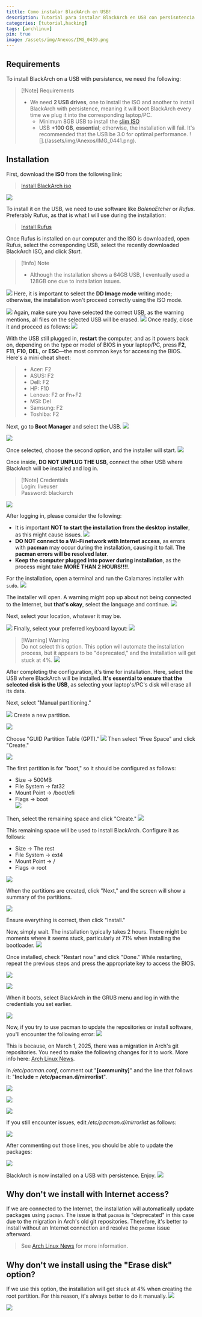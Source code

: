```yaml
---
tittle: Como instalar BlackArch en USB! 
description: Tutorial para instalar BlackArch en USB con persisntencia
categories: [tutorial,hacking]
tags: [archlinux]
pin: true
image: /assets/img/Anexos/IMG_0439.png
---
```

## Requirements

To install BlackArch on a USB with persistence, we need the following:

>[!Note] Requirements 
>- We need **2 USB drives**, one to install the ISO and another to install BlackArch with persistence, meaning it will boot BlackArch every time we plug it into the corresponding laptop/PC. 
>    - Minimum 8GB USB to install the [slim ISO](https://ftp.halifax.rwth-aachen.de/blackarch/iso/blackarch-linux-slim-2023.05.01-x86_64.iso)
>    - USB **+100 GB**, **essential**; otherwise, the installation will fail. It's recommended that the USB be 3.0 for optimal performance.
>    ![].(/assets/img/Anexos/IMG_0441.png).



## Installation
First, download the **ISO** from the following link:

> [Install BlackArch iso](https://www.blackarch.org/downloads.html)

![](/assets/img/Anexos/Pasted%20image%2020250313090731-1.png)

To install it on the USB, we need to use software like _BalenaEtcher_ or _Rufus_. Preferably Rufus, as that is what I will use during the installation:

> [Install Rufus](https://rufus.ie/en/)

Once Rufus is installed on our computer and the ISO is downloaded, open Rufus, select the corresponding USB, select the recently downloaded BlackArch ISO, and click _Start_.
> [!info] Note 
> - Although the installation shows a 64GB USB, I eventually used a 128GB one due to installation issues.

![](/assets/img/Anexos/Pasted%20image%2020250313093740-1.png)
Here, it is important to select the **DD Image mode** writing mode; otherwise, the installation won't proceed correctly using the ISO mode.

![](/assets/img/Anexos/Pasted%20image%2020250313093814-1.png)
Again, make sure you have selected the correct USB, as the warning mentions, all files on the selected USB will be erased. 
![](/assets/img/Anexos/Pasted%20image%2020250313093837-1.png)
Once ready, close it and proceed as follows:
![](/assets/img/Anexos/Pasted%20image%2020250313094910-1.png)

With the USB still plugged in, **restart** the computer, and as it powers back on, depending on the type or model of BIOS in your laptop/PC, press **F2**, **F11**, **F10**, **DEL**, or **ESC**—the most common keys for accessing the BIOS. Here's a mini cheat sheet:
> - Acer: F2
> - ASUS: F2
> - Dell: F2
> - HP: F10
> - Lenovo: F2 or Fn+F2
> - MSI: Del
> - Samsung: F2
> - Toshiba: F2

Next, go to **Boot Manager** and select the USB.
![](/assets/img/Anexos/IMG_0445-1.png)

![](/assets/img/Anexos/IMG_0395.png)

Once selected, choose the second option, and the installer will start.
![](/assets/img/Anexos/IMG_0396.png)

Once inside, **DO NOT UNPLUG THE USB**, connect the other USB where BlackArch will be installed and log in.
>[!Note] Credentials  
>Login: liveuser  
>Password: blackarch

![](/assets/img/Anexos/IMG_0397.png)

After logging in, please consider the following:
- It is important **NOT to start the installation from the desktop installer**, as this might cause issues.
![](/assets/img/Anexos/Pasted%20image%2020250316092517-1.png)
- **DO NOT connect to a Wi-Fi network with Internet access**, as errors with **pacman** may occur during the installation, causing it to fail. **The pacman errors will be resolved later**.
- **Keep the computer plugged into power during installation**, as the process might take **MORE THAN 2 HOURS!!!!**.

For the installation, open a terminal and run the Calamares installer with `sudo`.
![](/assets/img/Anexos/Pasted%20image%2020250316092432-1.png)

The installer will open. A warning might pop up about not being connected to the Internet, but **that's okay**, select the language and continue.
![](/assets/img/Anexos/Pasted%20image%2020250316091721-1.png)

Next, select your location, whatever it may be.

![](/assets/img/Anexos/IMG_0399-1.png)
Finally, select your preferred keyboard layout:
![](/assets/img/Anexos/IMG_0400.png)

> [!Warning] Warning  
> Do not select this option. This option will automate the installation process, but it appears to be "deprecated," and the installation will get stuck at 4%.
![](/assets/img/Anexos/Pasted%20image%2020250316092257-1.png)

After completing the configuration, it's time for installation. Here, select the USB where BlackArch will be installed. **It's essential to ensure that the selected disk is the USB**, as selecting your laptop's/PC's disk will erase all its data.

Next, select "Manual partitioning."

![](/assets/img/Anexos/Pasted%20image%2020250316092632-1.png)
Create a new partition.

![](/assets/img/Anexos/Pasted%20image%2020250316092655-1.png)

Choose "GUID Partition Table (GPT)."
![](/assets/img/Anexos/Pasted%20image%2020250316092708-1.png)
Then select "Free Space" and click "Create."

![](/assets/img/Anexos/Pasted%20image%2020250316092734-1.png)

The first partition is for "boot," so it should be configured as follows:
- Size -> 500MB  
- File System -> fat32  
- Mount Point -> /boot/efi  
- Flags -> boot  
![](/assets/img/Anexos/Pasted%20image%2020250316092756-1.png)

Then, select the remaining space and click "Create."
![](/assets/img/Anexos/Pasted%20image%2020250316092910-1.png)

This remaining space will be used to install BlackArch. Configure it as follows:  
- Size -> The rest  
- File System -> ext4  
- Mount Point -> /  
- Flags -> root  

![](/assets/img/Anexos/Pasted%20image%2020250316092820-1.png)

When the partitions are created, click "Next," and the screen will show a summary of the partitions.

![](/assets/img/Anexos/Pasted%20image%2020250316092952-1.png)

Ensure everything is correct, then click "Install."  

Now, simply wait. The installation typically takes 2 hours. There might be moments where it seems stuck, particularly at 71% when installing the bootloader.
![](/assets/img/Anexos/IMG_0427.png)

Once installed, check "Restart now" and click "Done." While restarting, repeat the previous steps and press the appropriate key to access the BIOS.

![](/assets/img/Anexos/IMG_0428.png)

![](/assets/img/Anexos/IMG_0446(1).png)

When it boots, select BlackArch in the GRUB menu and log in with the credentials you set earlier.

![](/assets/img/Anexos/IMG_0447.png)

Now, if you try to use pacman to update the repositories or install software, you'll encounter the following error:
![](/assets/img/Anexos/IMG_0431.png)

This is because, on March 1, 2025, there was a migration in Arch's git repositories. You need to make the following changes for it to work. More info here: [Arch Linux News](https://archlinux.org/news/cleaning-up-old-repositories/).

In _/etc/pacman.conf_, comment out "**[community]**" and the line that follows it: "**Include = /etc/pacman.d/mirrorlist**".

![](/assets/img/Anexos/IMG_0432.png)

![](/assets/img/Anexos/IMG_0433.png)

![](/assets/img/Anexos/IMG_0436.png)

If you still encounter issues, edit _/etc/pacman.d/mirrorlist_ as follows: 

![](/assets/img/Anexos/IMG_0440.png)

After commenting out those lines, you should be able to update the packages:

![](/assets/img/Anexos/IMG_0437.png)

BlackArch is now installed on a USB with persistence. Enjoy.
![](/assets/img/Anexos/IMG_0439.png)



## Why don't we install with Internet access?
If we are connected to the Internet, the installation will automatically update packages using `pacman`. The issue is that `pacman` is "deprecated" in this case due to the migration in Arch's old git repositories. Therefore, it's better to install without an Internet connection and resolve the `pacman` issue afterward.  
> See [Arch Linux News](https://archlinux.org/news/cleaning-up-old-repositories/) for more information.



## Why don't we install using the "Erase disk" option?
If we use this option, the installation will get stuck at 4% when creating the root partition. For this reason, it's always better to do it manually.
![](/assets/img/Anexos/Pasted%20image%2020250316092257-1.png)

![](/assets/img/Anexos/Pasted%20image%2020250316150401-1.png)
